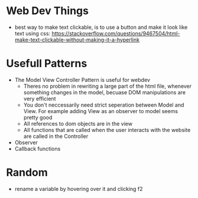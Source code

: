 # Web Dev Things
- best way to make text clickable, is to use a button and make it look like text using css: https://stackoverflow.com/questions/9467504/html-make-text-clickable-without-making-it-a-hyperlink

# Usefull Patterns
- The Model View Controller Pattern is useful for webdev
    - Theres no problem in rewriting a large part of the html file, whenever something changes in the model, becuase DOM manipulations are very efficient
    - You don't neccessarily need strict seperation between Model and View. For example adding View as an observer to model seems pretty good
    - All references to dom objects are in the view
    - All functions that are called when the user interacts with the website are called in the Controller
- Observer
- Callback functions

# Random
- rename a variable by hovering over it and clicking f2 

